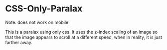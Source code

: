 # CSS-Only-Paralax
Note: does not work on mobile.

This is a paralax using only css. It uses the z-index scaling of an image so that the image appears to scroll at a different speed, when in reality, it is just farther away.
